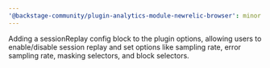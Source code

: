 ```yaml
---
'@backstage-community/plugin-analytics-module-newrelic-browser': minor
---
```


Adding a sessionReplay config block to the plugin options, allowing users to enable/disable session replay and set options like sampling rate, error sampling rate, masking selectors, and block selectors.

